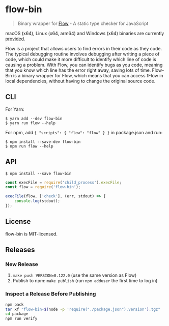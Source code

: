 # flow-bin

> Binary wrapper for [Flow](https://flow.org) - A static type checker for JavaScript

macOS (x64), Linux (x64, arm64) and Windows (x64) binaries are currently [provided](https://flow.org/en/docs/install/).

Flow is a project that allows users to find errors in their code as they code. The typical debugging routine involves debugging after writing a piece of code, which could make it more difficult to identify which line of code is causing a problem. With Flow, you can identify bugs as you code, meaning that you know which line has the error right away, saving lots of time. Flow-Bin is a binary wrapper for Flow, which means that you can access fFlow in local dependencies, without having to change the original source code. 



## CLI

For Yarn:

```
$ yarn add --dev flow-bin
$ yarn run flow --help
```

For npm, add `{ "scripts": { "flow": "flow" } }` in package.json and run:

```
$ npm install --save-dev flow-bin
$ npm run flow --help
```


## API

```
$ npm install --save flow-bin
```

```js
const execFile = require('child_process').execFile;
const flow = require('flow-bin');

execFile(flow, ['check'], (err, stdout) => {
	console.log(stdout);
});
```


## License

flow-bin is MIT-licensed.


## Releases

### New Release

1. `make push VERSION=0.122.0` (use the same version as Flow)
2. Publish to npm: `make publish` (run `npm adduser` the first time to log in)

### Inspect a Release Before Publishing

```sh
npm pack
tar xf "flow-bin-$(node -p 'require("./package.json").version').tgz"
cd package
npm run verify
```
